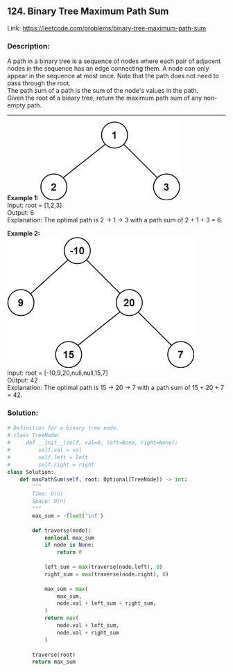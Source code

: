 ## 124. Binary Tree Maximum Path Sum
Link: https://leetcode.com/problems/binary-tree-maximum-path-sum

### Description:
A path in a binary tree is a sequence of nodes where each pair of adjacent nodes in the sequence has an edge connecting them. A node can only appear in the sequence at most once. Note that the path does not need to pass through the root.  
The path sum of a path is the sum of the node's values in the path.  
Given the root of a binary tree, return the maximum path sum of any non-empty path.  

---

**Example 1:**
<img src="../images/124-im-1.png" />  
Input: root = [1,2,3]  
Output: 6  
Explanation: The optimal path is 2 -> 1 -> 3 with a path sum of 2 + 1 + 3 = 6.  

**Example 2:**  
<img src="../images/124-im-2.png" />  
Input: root = [-10,9,20,null,null,15,7]  
Output: 42  
Explanation: The optimal path is 15 -> 20 -> 7 with a path sum of 15 + 20 + 7 = 42.  


### Solution: 
```python
# Definition for a binary tree node.
# class TreeNode:
#     def __init__(self, val=0, left=None, right=None):
#         self.val = val
#         self.left = left
#         self.right = right
class Solution:
    def maxPathSum(self, root: Optional[TreeNode]) -> int:
        """
        Time: O(n)
        Space: O(n)
        """
        max_sum = -float('inf')
        
        def traverse(node):
            nonlocal max_sum
            if node is None:
                return 0
            
            left_sum = max(traverse(node.left), 0)
            right_sum = max(traverse(node.right), 0)
            
            max_sum = max(
                max_sum,
                node.val + left_sum + right_sum,
            )
            return max(
                node.val + left_sum,
                node.val + right_sum
            )
        
        traverse(root)
        return max_sum
```
